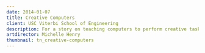 ```yaml
---
date: 2014-01-07
title: Creative Computers
client: USC Viterbi School of Engineering
description: For a story on teaching computers to perform creative tasks like writing music.
artdirector: Michelle Henry
thumbnail: tn_creative-computers
---
```


<img srcset="/img/creative-computers-1x.png 1x, /img/creative-computers-2x.png 2x">
